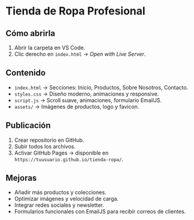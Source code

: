 # Tienda de Ropa Profesional


## Cómo abrirla
1. Abrir la carpeta en VS Code.
2. Clic derecho en `index.html` → *Open with Live Server*.


## Contenido
- `index.html` → Secciones: Inicio, Productos, Sobre Nosotros, Contacto.
- `styles.css` → Diseño moderno, animaciones y responsive.
- `script.js` → Scroll suave, animaciones, formulario EmailJS.
- `assets/` → Imágenes de productos, logo y favicon.


## Publicación
1. Crear repositorio en GitHub.
2. Subir todos los archivos.
3. Activar GitHub Pages → disponible en `https://tuusuario.github.io/tienda-ropa/`.


## Mejoras
- Añadir más productos y colecciones.
- Optimizar imágenes y velocidad de carga.
- Integrar redes sociales y newsletter.
- Formularios funcionales con EmailJS para recibir correos de clientes.